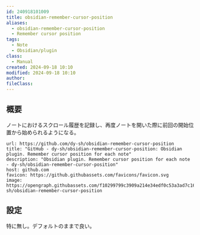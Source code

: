 ```yaml
---
id: 240918101009
title: obsidian-remember-cursor-position
aliases:
  - obsidian-remember-cursor-position
  - Remember cursor position
tags:
  - Note
  - Obsidian/plugin
class:
  - Manual
created: 2024-09-18 10:10
modified: 2024-09-18 10:10
author: 
fileClass: 
---
```

## 概要
ノートにおけるスクロール履歴を記録し、再度ノートを開いた際に前回の開始位置から始められるようになる。

```cardlink
url: https://github.com/dy-sh/obsidian-remember-cursor-position
title: "GitHub - dy-sh/obsidian-remember-cursor-position: Obsidian plugin. Remember cursor position for each note"
description: "Obsidian plugin. Remember cursor position for each note - dy-sh/obsidian-remember-cursor-position"
host: github.com
favicon: https://github.githubassets.com/favicons/favicon.svg
image: https://opengraph.githubassets.com/f10299799c3909a214e34edf0c53a3ad7c16b3eecea59a0ffd19bd8e6fefb583/dy-sh/obsidian-remember-cursor-position
```

## 設定
特に無し。デフォルトのままで良い。